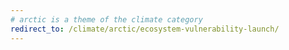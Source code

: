 ```yaml
---
# arctic is a theme of the climate category
redirect_to: /climate/arctic/ecosystem-vulnerability-launch/
---
```

